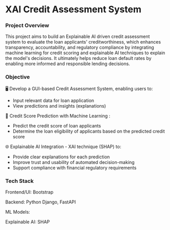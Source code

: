 # XAI Credit Assessment System

### Project Overview
This project aims to build an Explainable AI driven credit assessment system to evaluate the loan applicants' creditworthiness, which enhances transparency, accountability, and regulatory compliance by integrating machine learning for credit scoring and explainable AI techniques to explain the model's decisions. It ultimately helps reduce loan default rates by enabling more informed and responsible lending decisions.

### Objective
🖥️ Develop a GUI-based Credit Assessment System, enabling users to:

- Input relevant data for loan application
- View predictions and insights (explanations)

🤖 Credit Score Prediction with Machine Learning : 

- Predict the credit score of loan applicants
- Determine the loan eligibility of applicants based on the predicted credit score

🌐 Explainable AI Integration - XAI technique (SHAP) to:

- Provide clear explanations for each prediction
- Improve trust and usability of automated decision-making
- Support compliance with financial regulatory requirements

### Tech Stack

Frontend/UI: Bootstrap

Backend: Python Django, FastAPI

ML Models: 

Explainable AI: SHAP


